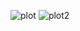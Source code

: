 
![plot](https://github.com/meensrinivasan/tidytuesdaysubmissions/blob/master/week7/percentGDP.png)
![plot2](https://github.com/meensrinivasan/tidytuesdaysubmissions/blob/master/week7/actualbudget.png)
